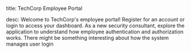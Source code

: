 title: TechCorp Employee Portal

desc: Welcome to TechCorp's employee portal! Register for an account or login to access your dashboard. As a new security consultant, explore the application to understand how employee authentication and authorization works. There might be something interesting about how the system manages user login